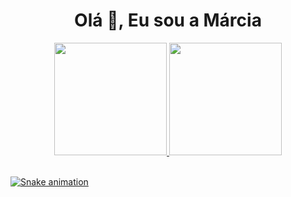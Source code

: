 <h1 align="center">Olá 👋, Eu sou a Márcia</h1>

<div align="center">
  <a href="https://github.com/sousamarcia">
  <img height="180em" src="https://github-readme-stats.vercel.app/api?username=sousamarcia&show_icons=true&theme=dracula&include_all_commits=true&count_private=true"/>
  <img height="180em" src="https://github-readme-stats.vercel.app/api/top-langs/?username=sousamarcia&layout=compact&langs_count=7&theme=dracula"/>
</div>
<div style="display: inline_block"><br>

![Snake animation](https://github.com/sousamarcia/sousamarcia/blob/output/github-contribution-grid-snake.svg)
 </div>
